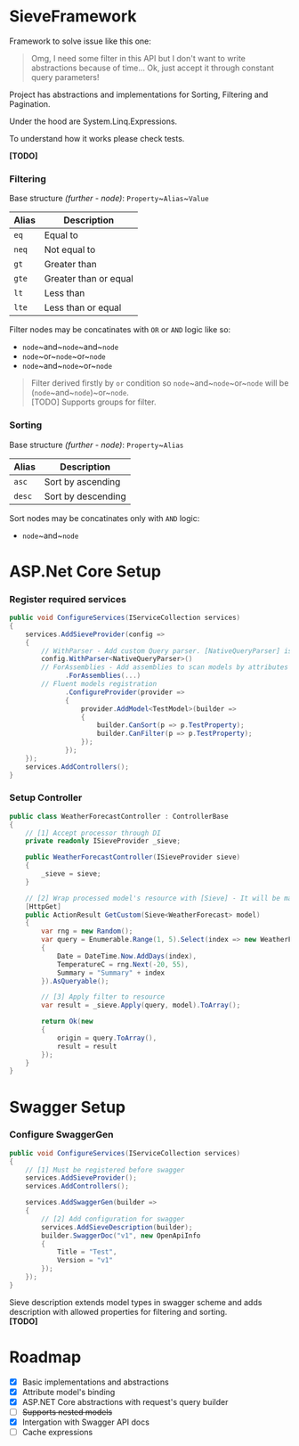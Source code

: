 # SieveFramework
Framework to solve issue like this one:
> Omg, I need some filter in this API but I don't want to write abstractions because of time...
> Ok, just accept it through constant query parameters!

Project has abstractions and implementations for Sorting, Filtering and Pagination. 

Under the hood are System.Linq.Expressions.

To understand how it works please check tests.

**[TODO]**

### Filtering
Base structure _(further - node)_: `Property`\~`Alias`\~`Value`

Alias|  Description|
-----|  -----------|
`eq` |  Equal to   |
`neq`|  Not equal to|
`gt` |  Greater than|
`gte`|  Greater than or equal|
`lt` |  Less than|
`lte`|  Less than or equal|

Filter nodes may be concatinates with `OR` or `AND` logic like so:
* `node`\~and\~`node`\~and\~`node`
* `node`\~or\~`node`\~or\~`node`
* `node`\~and\~`node`\~or\~`node`

> Filter derived firstly by `or` condition so `node`\~and\~`node`\~or\~`node` will be (`node`\~and\~`node`)\~or\~`node`.  
> [TODO] Supports groups for filter.

### Sorting
Base structure _(further - node)_: `Property`\~`Alias`

Alias|  Description|
-----|  -----------|
`asc`|  Sort by ascending|
`desc`| Sort by descending|

Sort nodes may be concatinates only with `AND` logic:
* `node`\~and\~`node`

# ASP.Net Core Setup
### Register required services
```csharp
public void ConfigureServices(IServiceCollection services)
{
    services.AddSieveProvider(config =>
    {
        // WithParser - Add custom Query parser. [NativeQueryParser] is default, no need to register them it's just an example
        config.WithParser<NativeQueryParser>()
        // ForAssemblies - Add assemblies to scan models by attributes [CanSort / CanFilter]
              .ForAssemblies(...)
        // Fluent models registration
              .ConfigureProvider(provider =>
              {
                  provider.AddModel<TestModel>(builder =>
                  {
                      builder.CanSort(p => p.TestProperty);
                      builder.CanFilter(p => p.TestProperty);
                  });
              });
    });
    services.AddControllers();
}
```
### Setup Controller
```csharp
public class WeatherForecastController : ControllerBase
{
    // [1] Accept processor through DI 
    private readonly ISieveProvider _sieve;

    public WeatherForecastController(ISieveProvider sieve)
    {
        _sieve = sieve;
    }

    // [2] Wrap processed model's resource with [Sieve] - It will be maped automaticly
    [HttpGet]
    public ActionResult GetCustom(Sieve<WeatherForecast> model)
    {
        var rng = new Random();
        var query = Enumerable.Range(1, 5).Select(index => new WeatherForecast
        {
            Date = DateTime.Now.AddDays(index),
            TemperatureC = rng.Next(-20, 55),
            Summary = "Summary" + index
        }).AsQueryable();

        // [3] Apply filter to resource
        var result = _sieve.Apply(query, model).ToArray();

        return Ok(new
        {
            origin = query.ToArray(),
            result = result
        });
    }
}
```

# Swagger Setup
### Configure SwaggerGen
```csharp
public void ConfigureServices(IServiceCollection services)
{
    // [1] Must be registered before swagger
    services.AddSieveProvider();
    services.AddControllers();

    services.AddSwaggerGen(builder =>
    {
        // [2] Add configuration for swagger 
        services.AddSieveDescription(builder);
        builder.SwaggerDoc("v1", new OpenApiInfo
        {
            Title = "Test",
            Version = "v1"
        });
    });
}
```
Sieve description extends model types in swagger scheme and adds description with allowed properties for filtering and sorting.  
**[TODO]**

# Roadmap
- [X] Basic implementations and abstractions
- [X] Attribute model's binding  
- [X] ASP.NET Core abstractions with request's query builder
- [ ] ~~Supports nested models~~
- [X] Intergation with Swagger API docs
- [ ] Cache expressions 
